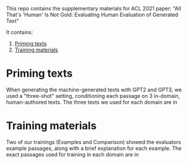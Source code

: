 This repo contains the supplementary materials for ACL 2021 paper: "All That's 'Human' Is Not Gold: Evaluating Human Evaluation of Generated Text"

It contains:
1. [Priming texts](#priming-texts)
2. [Training materials](#training-materials)

# Priming texts
When generating the machine-generated texts with GPT2 and GPT3, we used a "three-shot" setting, conditioning each passage on 3 in-domain, human-authored texts. The three texts we used for each domain are in 

# Training materials
Two of our trainings (Examples and Comparison) showed the evaluators example passages, along with a brief explanation for each example. The exact passages used for training in each domain are in
